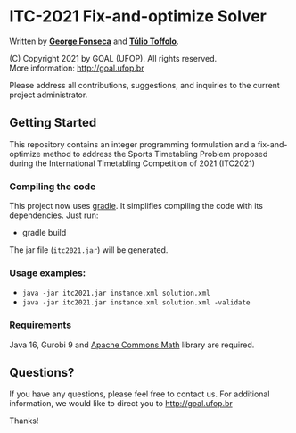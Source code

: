 # ITC-2021 Fix-and-optimize Solver

Written by **[George Fonseca](http://professor.ufop.br/george/perfil)** and **[Túlio Toffolo](http://www.toffolo.com.br)**.

(C) Copyright 2021 by GOAL (UFOP). All rights reserved.  
More information: http://goal.ufop.br

Please address all contributions, suggestions, and inquiries to the current project administrator.

## Getting Started

This repository contains an integer programming formulation and a fix-and-optimize method to address the Sports Timetabling Problem proposed during the International Timetabling Competition of 2021 (ITC2021)

### Compiling the code

This project now uses [gradle](http://gradle.org "Gradle").
It simplifies compiling the code with its dependencies. Just run:

- gradle build

The jar file (``itc2021.jar``) will be generated.

### Usage examples:

- ``java -jar itc2021.jar instance.xml solution.xml``
- ``java -jar itc2021.jar instance.xml solution.xml -validate``

### Requirements

Java 16, Gurobi 9 and [Apache Commons Math](https://commons.apache.org/proper/commons-math/ "Apache Commons Math") library are required.

## Questions?

If you have any questions, please feel free to contact us.
For additional information, we would like to direct you to http://goal.ufop.br

Thanks!

